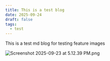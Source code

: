 ```yaml
---
title: This is a test blog
date: 2025-09-24
draft: false
tags:
  - test
---
```

This is a test md blog for testing feature images


![Screenshot 2025-09-23 at 5.12.39 PM.png](/images/Screenshot%202025-09-23%20at%205.12.39%20PM.png)